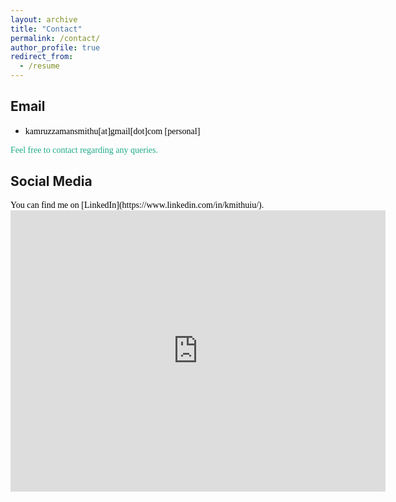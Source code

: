 ```yaml
---
layout: archive
title: "Contact"
permalink: /contact/
author_profile: true
redirect_from:
  - /resume
---
```

<!-- <span style="color:black; font-family:Georgia;">You can download a pdf copy of my <a href="../files/CV/resume.pdf">[CV]</a> here.</span>

<iframe src="/files/CV/resume.pdf" width="100%" height="500" frameborder="no" border="0" marginwidth="0" marginheight="0"></iframe>

<br> -->


## Email
+ <span style="font-family:Trebuchet MS; color:black;">kamruzzamansmithu[at]gmail[dot]com [personal] </span><br/>

<!-- + <span style="font-family:Trebuchet MS; color:black;">mustavi[at]rite[dot]com[dot]bd [official] </span><br/> -->
<!-- + <span style="font-family:Trebuchet MS; color:black;"> [official] </span> -->

<span style="color:#1FAB89; font-family:Georgia;">Feel free to contact regarding any queries.</span><br>
## Social Media
<span style="color:black; font-family:Georgia;">
You can find me on [LinkedIn](https://www.linkedin.com/in/kmithuiu/).
</span>

<!-- ## Office
[Office website]()
<address>
<span style="color:black; font-family:Georgia;">
,<br>
,<br>
,<br>
, 
</span> 
</address> 
<br/>
 -->
<iframe src="https://www.google.com/maps/embed?pb=!1m18!1m12!1m3!1d3154.24614295124!2d-122.38859912573533!3d37.760826312966046!2m3!1f0!2f0!3f0!3m2!1i1024!2i768!4f13.1!3m3!1m2!1s0x808f7f001c806bf3%3A0xfff22b37f9f735f4!2sY%20Combinator!5e0!3m2!1sbn!2sbd!4v1759847043164!5m2!1sbn!2sbd" width="600" height="450" style="border:0;" allowfullscreen="" loading="lazy" referrerpolicy="no-referrer-when-downgrade"></iframe>
<!-- <iframe src="https://www.google.com/maps/embed?pb=!1m18!1m12!1m3!1d3652.346199367865!2d90.39094507424188!3d23.73503087868088!2m3!1f0!2f0!3f0!3m2!1i1024!2i768!4f13.1!3m3!1m2!1s0x3755b8c1d8f1df57%3A0x8a5433fd0e84b711!2zSW5zdGl0dXRlIG9mIEJ1c2luZXNzIEFkbWluaXN0cmF0aW9uLCBVbml2ZXJzaXR5IG9mIERoYWthLCDgpqLgpr7gppXgpr4gMTAwMA!5e0!3m2!1sbn!2sbd!4v1748340442356!5m2!1sbn!2sbd" width="600" height="450" style="border:0;" allowfullscreen="" loading="lazy" referrerpolicy="no-referrer-when-downgrade"></iframe> -->


